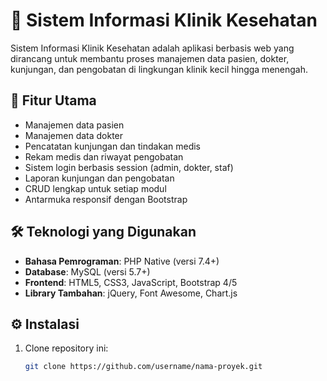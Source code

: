 # 🏥 Sistem Informasi Klinik Kesehatan

Sistem Informasi Klinik Kesehatan adalah aplikasi berbasis web yang dirancang untuk membantu proses manajemen data pasien, dokter, kunjungan, dan pengobatan di lingkungan klinik kecil hingga menengah.

## 📌 Fitur Utama

- Manajemen data pasien
- Manajemen data dokter
- Pencatatan kunjungan dan tindakan medis
- Rekam medis dan riwayat pengobatan
- Sistem login berbasis session (admin, dokter, staf)
- Laporan kunjungan dan pengobatan
- CRUD lengkap untuk setiap modul
- Antarmuka responsif dengan Bootstrap

## 🛠️ Teknologi yang Digunakan

- **Bahasa Pemrograman**: PHP Native (versi 7.4+)
- **Database**: MySQL (versi 5.7+)
- **Frontend**: HTML5, CSS3, JavaScript, Bootstrap 4/5
- **Library Tambahan**: jQuery, Font Awesome, Chart.js

## ⚙️ Instalasi

1. Clone repository ini:
   ```bash
   git clone https://github.com/username/nama-proyek.git

